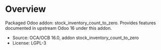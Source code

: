 # Overview

Packaged Odoo addon: stock_inventory_count_to_zero. Provides features documented in upstream Odoo 16 under this addon.

- Source: OCA/OCB 16.0, addon stock_inventory_count_to_zero
- License: LGPL-3
